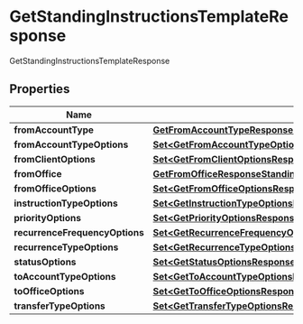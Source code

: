

# GetStandingInstructionsTemplateResponse

GetStandingInstructionsTemplateResponse

## Properties

| Name | Type | Description | Notes |
|------------ | ------------- | ------------- | -------------|
|**fromAccountType** | [**GetFromAccountTypeResponseStandingInstructionSwagger**](GetFromAccountTypeResponseStandingInstructionSwagger.md) |  |  [optional] |
|**fromAccountTypeOptions** | [**Set&lt;GetFromAccountTypeOptionsResponseStandingInstructionSwagger&gt;**](GetFromAccountTypeOptionsResponseStandingInstructionSwagger.md) |  |  [optional] |
|**fromClientOptions** | [**Set&lt;GetFromClientOptionsResponseStandingInstructionSwagger&gt;**](GetFromClientOptionsResponseStandingInstructionSwagger.md) |  |  [optional] |
|**fromOffice** | [**GetFromOfficeResponseStandingInstructionSwagger**](GetFromOfficeResponseStandingInstructionSwagger.md) |  |  [optional] |
|**fromOfficeOptions** | [**Set&lt;GetFromOfficeOptionsResponseStandingInstructionSwagger&gt;**](GetFromOfficeOptionsResponseStandingInstructionSwagger.md) |  |  [optional] |
|**instructionTypeOptions** | [**Set&lt;GetInstructionTypeOptionsResponseStandingInstructionSwagger&gt;**](GetInstructionTypeOptionsResponseStandingInstructionSwagger.md) |  |  [optional] |
|**priorityOptions** | [**Set&lt;GetPriorityOptionsResponseStandingInstructionSwagger&gt;**](GetPriorityOptionsResponseStandingInstructionSwagger.md) |  |  [optional] |
|**recurrenceFrequencyOptions** | [**Set&lt;GetRecurrenceFrequencyOptionsResponseStandingInstructionSwagger&gt;**](GetRecurrenceFrequencyOptionsResponseStandingInstructionSwagger.md) |  |  [optional] |
|**recurrenceTypeOptions** | [**Set&lt;GetRecurrenceTypeOptionsResponseStandingInstructionSwagger&gt;**](GetRecurrenceTypeOptionsResponseStandingInstructionSwagger.md) |  |  [optional] |
|**statusOptions** | [**Set&lt;GetStatusOptionsResponseStandingInstructionSwagger&gt;**](GetStatusOptionsResponseStandingInstructionSwagger.md) |  |  [optional] |
|**toAccountTypeOptions** | [**Set&lt;GetToAccountTypeOptionsResponseStandingInstructionSwagger&gt;**](GetToAccountTypeOptionsResponseStandingInstructionSwagger.md) |  |  [optional] |
|**toOfficeOptions** | [**Set&lt;GetToOfficeOptionsResponseStandingInstructionSwagger&gt;**](GetToOfficeOptionsResponseStandingInstructionSwagger.md) |  |  [optional] |
|**transferTypeOptions** | [**Set&lt;GetTransferTypeOptionsResponseStandingInstructionSwagger&gt;**](GetTransferTypeOptionsResponseStandingInstructionSwagger.md) |  |  [optional] |



